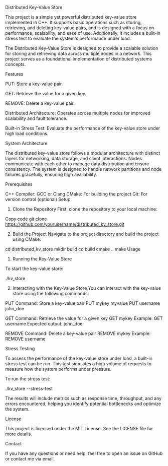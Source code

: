 Distributed Key-Value Store

This project is a simple yet powerful distributed key-value store implemented in C++. It supports basic operations such as storing, retrieving, and deleting key-value pairs, and is designed with a focus on performance, scalability, and ease of use. Additionally, it includes a built-in stress test to evaluate the system's performance under load.

The Distributed Key-Value Store is designed to provide a scalable solution for storing and retrieving data across multiple nodes in a network. This project serves as a foundational implementation of distributed systems concepts.

Features

PUT: Store a key-value pair.

GET: Retrieve the value for a given key.

REMOVE: Delete a key-value pair.

Distributed Architecture: Operates across multiple nodes for improved scalability and fault tolerance.

Built-in Stress Test: Evaluate the performance of the key-value store under high load conditions.

System Architecture

The distributed key-value store follows a modular architecture with distinct layers for networking, data storage, and client interactions. Nodes communicate with each other to manage data distribution and ensure consistency. The system is designed to handle network partitions and node failures gracefully, ensuring high availability.

Prerequisites

C++ Compiler: GCC or Clang
CMake: For building the project
Git: For version control (optional)
Setup

1. Clone the Repository
First, clone the repository to your local machine:

Copy code
git clone https://github.com/yourusername/distributed_kv_store.git

2. Build the Project
Navigate to the project directory and build the project using CMake:

cd distributed_kv_store
mkdir build
cd build
cmake ..
make
Usage

1. Running the Key-Value Store

To start the key-value store:

./kv_store

2. Interacting with the Key-Value Store
You can interact with the key-value store using the following commands:

PUT Command: Store a key-value pair
PUT mykey myvalue
PUT username john_doe

GET Command: Retrieve the value for a given key
GET mykey
Example:
GET username
Expected output:
john_doe

REMOVE Command: Delete a key-value pair
REMOVE mykey
Example:
REMOVE username

Stress Testing

To assess the performance of the key-value store under load, a built-in stress test can be run. This test simulates a high volume of requests to measure how the system performs under pressure.

To run the stress test:

./kv_store --stress-test

The results will include metrics such as response time, throughput, and any errors encountered, helping you identify potential bottlenecks and optimize the system.

License

This project is licensed under the MIT License. See the LICENSE file for more details.

Contact

If you have any questions or need help, feel free to open an issue on GitHub or contact me via email.

